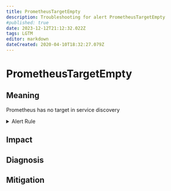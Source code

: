 ```yaml
---
title: PrometheusTargetEmpty
description: Troubleshooting for alert PrometheusTargetEmpty
#published: true
date: 2023-12-12T21:12:32.022Z
tags: LGTM
editor: markdown
dateCreated: 2020-04-10T18:32:27.079Z
---
```


# PrometheusTargetEmpty

## Meaning
[//]: # "Short paragraph that explains what the alert means"
Prometheus has no target in service discovery

<details>
  <summary>Alert Rule</summary>

  ```yaml
alert: PrometheusTargetEmpty
expr: prometheus_sd_discovered_targets == 0
for: 0m
labels:
    severity: error
annotations:
    summary: Prometheus target empty (instance {{ $labels.instance }})
    description: |-
        Prometheus has no target in service discovery
          VALUE = {{ $value }}
          LABELS = {{ $labels }}
    runbook: http://wiki.ringsq.io/runbook/PrometheusTargetEmpty

  ```
</details>


## Impact
[//]: # "What could / will happen if the alert is not addressed"



## Diagnosis
[//]: # "Steps to take to identify the cause of the problem"



## Mitigation
[//]: # "The steps necessary to resolve the alert"
